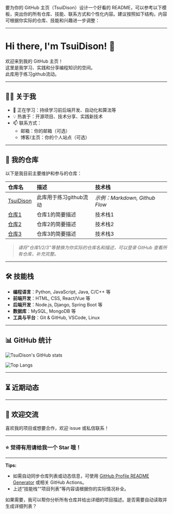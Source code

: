 要为你的 GitHub 主页（TsuiDison）设计一个好看的 README，可以参考以下模板，突出你的所有仓库、技能、联系方式和个性化内容。建议按照如下结构，内容可根据你实际的仓库、技能和兴趣进一步调整：

---

# Hi there, I'm TsuiDison! 👋

欢迎来到我的 GitHub 主页！  
这里是我学习、实践和分享编程知识的空间。  
此库用于练习github流动。

---

## 🧑‍💻 关于我

- 🌱 正在学习：持续学习前后端开发、自动化和算法等
- 💡 热衷于：开源项目、技术分享、实践新技术
- 📫 联系方式：  
  - 邮箱：你的邮箱（可选）  
  - 博客/主页：你的个人站点（可选）

---

## 🚩 我的仓库

以下是我目前主要维护和参与的仓库：

| 仓库名 | 描述 | 技术栈 |
| :----- | :--- | :----- |
| [TsuiDison](https://github.com/TsuiDison/TsuiDison) | 此库用于练习github流动 | *示例：Markdown, Github Flow* |
| [仓库1](https://github.com/TsuiDison/仓库1) | 仓库1的简要描述 | 技术栈1 |
| [仓库2](https://github.com/TsuiDison/仓库2) | 仓库2的简要描述 | 技术栈2 |
| [仓库3](https://github.com/TsuiDison/仓库3) | 仓库3的简要描述 | 技术栈3 |

> *请将“仓库1/2/3”等替换为你实际的仓库名和描述，可以登录 GitHub 查看所有仓库，补充完整。*

---

## 🛠️ 技能栈

- **编程语言**：Python, JavaScript, Java, C/C++ 等
- **前端开发**：HTML, CSS, React/Vue 等
- **后端开发**：Node.js, Django, Spring Boot 等
- **数据库**：MySQL, MongoDB 等
- **工具与平台**：Git & GitHub, VSCode, Linux

---

## 📊 GitHub 统计

![TsuiDison's GitHub stats](https://github-readme-stats.vercel.app/api?username=TsuiDison&show_icons=true&theme=radical)

![Top Langs](https://github-readme-stats.vercel.app/api/top-langs/?username=TsuiDison&layout=compact&theme=radical)

---

## ⏳ 近期动态

<!--START_SECTION:activity-->
<!-- 自动化展示你的 GitHub 活动，可以参考 GitHub Actions 相关插件 -->
<!--END_SECTION:activity-->

---

## 🤝 欢迎交流

喜欢我的项目或想要合作，欢迎 issue 或私信联系！

---

### ⭐️ 觉得有用请给我一个 Star 哦！

---

**Tips:**
- 如需自动同步仓库列表或动态信息，可使用 [GitHub Profile README Generator](https://rahuldkjain.github.io/gh-profile-readme-generator/) 或相关 GitHub Actions。
- 上述“技能栈”“项目列表”等内容请根据你的实际情况补全。

如果需要，我可以帮你分析所有仓库并给出详细的项目描述。是否需要自动读取并生成详细列表？
